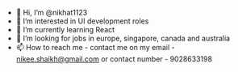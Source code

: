 - 👋 Hi, I’m @nikhat1123
- 👀 I’m interested in UI development roles
- 🌱 I’m currently learning React
- 💞️ I’m looking for jobs in europe, singapore, canada and australia
- 📫 How to reach me  - contact me on my email - nikee.shaikh@gmail.com or contact number - 9028633198

<!---
nikhat1123/nikhat1123 is a ✨ special ✨ repository because its `README.md` (this file) appears on your GitHub profile.
You can click the Preview link to take a look at your changes.
--->
